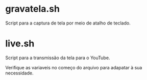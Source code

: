 # gravatela.sh
Script para a captura de tela por meio de atalho de teclado.

# live.sh
Script para a transmissão da tela para o YouTube.

Verifique as variaveis no começo do arquivo para adapatar à sua necessidade.
